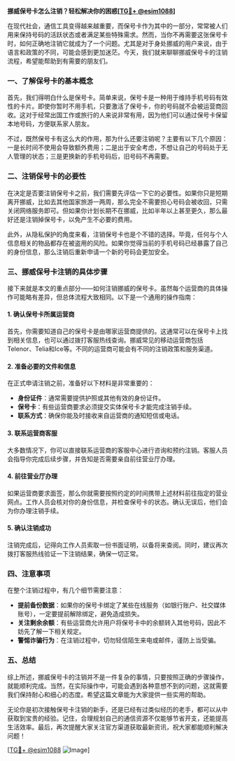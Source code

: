 **挪威保号卡怎么注销？轻松解决你的困惑[[TG💪+ @esim1088](https://t.me/s/esim1088)]**

在现代社会，通信工具变得越来越重要，而保号卡作为其中的一部分，常常被人们用来保持号码的活跃状态或者满足某些特殊需求。然而，当你不再需要这张保号卡时，如何正确地注销它就成为了一个问题。尤其是对于身处挪威的用户来说，由于语言和政策的不同，可能会感到更加迷茫。今天，我们就来聊聊挪威保号卡的注销流程，希望能帮助到有需要的朋友们。

### 一、了解保号卡的基本概念

首先，我们得明白什么是保号卡。简单来说，保号卡是一种用于维持手机号码有效性的卡片。即使你暂时不用手机，只要激活了保号卡，你的号码就不会被运营商回收。这对于经常出国工作或旅行的人来说非常有用，因为他们可以通过保号卡保留本地号码，方便联系家人朋友。

不过，既然保号卡有这么大的作用，那为什么还要注销呢？主要有以下几个原因：一是长时间不使用会导致额外费用；二是出于安全考虑，不想让自己的号码处于无人管理的状态；三是更换新的手机号码后，旧号码不再需要。

### 二、注销保号卡的必要性

在决定是否要注销保号卡之前，我们需要先评估一下它的必要性。如果你只是短期离开挪威，比如去其他国家旅游一两周，那么完全不需要担心号码会被收回，只需关闭网络服务即可。但如果你计划长期不在挪威，比如半年以上甚至更久，那么最好还是注销掉保号卡，以免产生不必要的费用。

此外，从隐私保护的角度来看，注销保号卡也是个不错的选择。毕竟，任何与个人信息相关的物品都存在被盗用的风险。如果你觉得当前的手机号码已经暴露了自己的身份信息，那么注销后重新申请一个新的号码会更加安全。

### 三、挪威保号卡注销的具体步骤

接下来就是本文的重点部分——如何注销挪威的保号卡。虽然每个运营商的具体操作可能略有差异，但总体流程大致相同。以下是一个通用的操作指南：

#### 1. 确认保号卡所属运营商

首先，你需要知道自己的保号卡是由哪家运营商提供的。这通常可以在保号卡上找到相关信息，也可以通过拨打客服热线查询。挪威常见的移动运营商包括Telenor、Telia和Ice等。不同的运营商可能会有不同的注销政策和服务渠道。

#### 2. 准备必要的文件和信息

在正式申请注销之前，准备好以下材料是非常重要的：
- **身份证件**：通常需要提供护照或其他有效的身份证件。
- **保号卡**：有些运营商要求必须提交实体保号卡才能完成注销手续。
- **联系方式**：确保你能及时接收来自运营商的通知短信或电话。

#### 3. 联系运营商客服

大多数情况下，你可以直接联系运营商的客服中心进行咨询和预约注销。客服人员会指导你完成后续步骤，并告知是否需要亲自前往营业厅办理。

#### 4. 前往营业厅办理

如果运营商要求面签，那么你就需要按照约定的时间携带上述材料前往指定的营业网点。工作人员会核对你的身份信息，并检查保号卡的状态。确认无误后，他们会为你办理注销手续。

#### 5. 确认注销成功

注销完成后，记得向工作人员索取一份书面证明，以备将来查阅。同时，建议再次拨打客服热线验证一下注销结果，确保一切正常。

### 四、注意事项

在整个注销过程中，有几个细节需要注意：
- **提前备份数据**：如果你的保号卡绑定了某些在线服务（如银行账户、社交媒体账号），一定要提前解除绑定，避免造成损失。
- **关注剩余余额**：有些运营商允许用户将保号卡中的余额转入其他号码，因此不妨先了解一下相关规定。
- **警惕诈骗行为**：在注销过程中，切勿轻信陌生来电或邮件，谨防上当受骗。

### 五、总结

综上所述，挪威保号卡的注销并不是一件复杂的事情，只要按照正确的步骤操作，就能顺利完成。当然，在实际操作中，可能会遇到各种意想不到的问题，这就需要我们保持耐心和细心的态度。希望这篇文章能为大家提供一些实用的帮助。

无论你是初次接触保号卡注销的新手，还是已经有过类似经历的老手，都可以从中获取到宝贵的经验。记住，合理规划自己的通信资源不仅能够节省开支，还能提高生活效率。最后，再次提醒大家关注官方渠道获取最新资讯，祝大家都能顺利解决问题！

[[TG💪+ @esim1088](https://t.me/s/esim1088) ![Image](https://i.postimg.cc/4NQfJmqS/Snipaste-2025-05-13-00-14-12.png)]